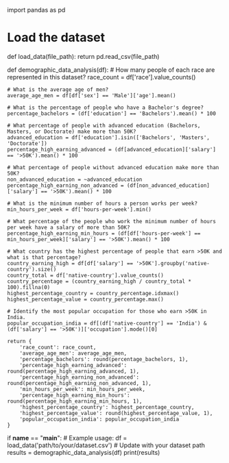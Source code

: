 import pandas as pd

# Load the dataset
def load_data(file_path):
    return pd.read_csv(file_path)

def demographic_data_analysis(df):
    # How many people of each race are represented in this dataset?
    race_count = df['race'].value_counts()

    # What is the average age of men?
    average_age_men = df[df['sex'] == 'Male']['age'].mean()

    # What is the percentage of people who have a Bachelor's degree?
    percentage_bachelors = (df['education'] == 'Bachelors').mean() * 100

    # What percentage of people with advanced education (Bachelors, Masters, or Doctorate) make more than 50K?
    advanced_education = df['education'].isin(['Bachelors', 'Masters', 'Doctorate'])
    percentage_high_earning_advanced = (df[advanced_education]['salary'] == '>50K').mean() * 100

    # What percentage of people without advanced education make more than 50K?
    non_advanced_education = ~advanced_education
    percentage_high_earning_non_advanced = (df[non_advanced_education]['salary'] == '>50K').mean() * 100

    # What is the minimum number of hours a person works per week?
    min_hours_per_week = df['hours-per-week'].min()

    # What percentage of the people who work the minimum number of hours per week have a salary of more than 50K?
    percentage_high_earning_min_hours = (df[df['hours-per-week'] == min_hours_per_week]['salary'] == '>50K').mean() * 100

    # What country has the highest percentage of people that earn >50K and what is that percentage?
    country_earning_high = df[df['salary'] == '>50K'].groupby('native-country').size()
    country_total = df['native-country'].value_counts()
    country_percentage = (country_earning_high / country_total * 100).fillna(0)
    highest_percentage_country = country_percentage.idxmax()
    highest_percentage_value = country_percentage.max()

    # Identify the most popular occupation for those who earn >50K in India.
    popular_occupation_india = df[(df['native-country'] == 'India') & (df['salary'] == '>50K')]['occupation'].mode()[0]

    return {
        'race_count': race_count,
        'average_age_men': average_age_men,
        'percentage_bachelors': round(percentage_bachelors, 1),
        'percentage_high_earning_advanced': round(percentage_high_earning_advanced, 1),
        'percentage_high_earning_non_advanced': round(percentage_high_earning_non_advanced, 1),
        'min_hours_per_week': min_hours_per_week,
        'percentage_high_earning_min_hours': round(percentage_high_earning_min_hours, 1),
        'highest_percentage_country': highest_percentage_country,
        'highest_percentage_value': round(highest_percentage_value, 1),
        'popular_occupation_india': popular_occupation_india
    }

if __name__ == "__main__":
    # Example usage:
    df = load_data('path/to/your/dataset.csv')  # Update with your dataset path
    results = demographic_data_analysis(df)
    print(results)
